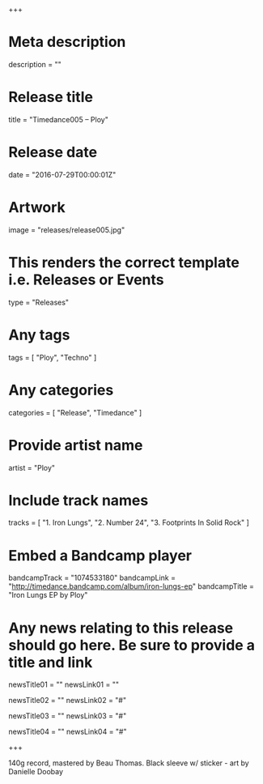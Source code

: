 +++

# Meta description
description = ""

# Release title
title = "Timedance005 – Ploy"

# Release date
date = "2016-07-29T00:00:01Z"

# Artwork
image = "releases/release005.jpg"

# This renders the correct template i.e. Releases or Events
type = "Releases"

# Any tags
tags = [ 
	"Ploy",
	"Techno"
]

# Any categories
categories = [ "Release", "Timedance" ]

# Provide artist name
artist = "Ploy"

# Include track names
tracks = [
	"1. Iron Lungs",
	"2. Number 24",
	"3. Footprints In Solid Rock"
]

# Embed a Bandcamp player
bandcampTrack = "1074533180"
bandcampLink = "http://timedance.bandcamp.com/album/iron-lungs-ep"
bandcampTitle = "Iron Lungs EP by Ploy"

# Any news relating to this release should go here. Be sure to provide a title and link
newsTitle01 = ""
newsLink01 = ""

newsTitle02 = ""
newsLink02 = "#"

newsTitle03 = ""
newsLink03 = "#"

newsTitle04 = ""
newsLink04 = "#"

+++

<!-- Provide a summary/statement below -->
140g record, mastered by Beau Thomas. Black sleeve w/ sticker - art by Danielle Doobay 